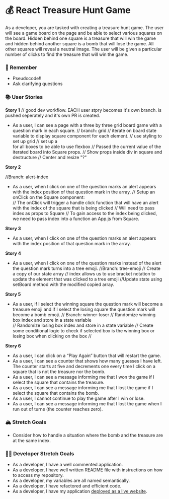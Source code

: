 # 💰 React Treasure Hunt Game

As a developer, you are tasked with creating a treasure hunt game. The user will see a game board on the page and be able to select various squares on the board. Hidden behind one square is a treasure that will win the game and hidden behind another square is a bomb that will lose the game. All other squares will reveal a neutral image. The user will be given a particular number of clicks to find the treasure that will win the game.

### 🤔 Remember

- Pseudocode!!
- Ask clarifying questions

### 📚 User Stories
**Story 1**
// good dev workflow. EACH user stpry becomes it's own branch. is pushed seperately and it's own PR is created.
- As a user, I can see a page with a three by three grid board game with a question mark in each square.
//  branch: grid
// iterate on board state variable to display square component for each element.
// use styling to set up grid
// set up a <div> for all boxes to be able to use flexbox
// Passed the current value of the iterated board into Square props.
// Show props inside div in square and destructure
// Center and resize "?"

**Story 2**

//Branch: alert-index    
- As a user, when I click on one of the question marks an alert appears with the index position of that question mark in the array.
// Setup an onClick on the Square component: <div>
// The onClick will trigger a handle click function that will have an alert with the index of the square that is being clicked
// Will need to pass index as props to Square
// To gain access to the index being clicked, we need to pass index into a function an App.js from Square.

**Story 3**
- As a user, when I click on one of the question marks an alert appears with the index position of that question mark in the array.

**Story 4**
- As a user, when I click on one of the question marks instead of the alert the question mark turns into a tree emoji.
//Branch: tree-emoji
// Create a copy of our state array
// index allows us to use bracket notation to update the element that was clicked to a tree emoji
//Update state using setBoard method with the modified copied array.

**Story 5**
- As a user, if I select the winning square the question mark will become a treasure emoji and if I select the losing square the question mark will become a bomb emoji.
  // Branch: winner-loser
  // Randomize winning box index and store in a state variable  
  // Randomize losing box index and store in a state variable 
  // Create some conditional logic to check if selected box is the winning box or losing box when clicking on the box
  // 

**Story 6**  
- As a user, I can click on a “Play Again” button that will restart the game.
- As a user, I can see a counter that shows how many guesses I have left. The counter starts at five and decrements one every time I click on a square that is not the treasure nor the bomb.
- As a user, I can see a message informing me that I won the game if I select the square that contains the treasure.
- As a user, I can see a message informing me that I lost the game if I select the square that contains the bomb.
- As a user, I cannot continue to play the game after I win or lose.
- As a user, I can see a message informing me that I lost the game when I run out of turns (the counter reaches zero).

### 🏔 Stretch Goals

- Consider how to handle a situation where the bomb and the treasure are at the same index.

### 👩‍💻 Developer Stretch Goals

- As a developer, I have a well commented application.
- As a developer, I have well written README file with instructions on how to access my repository.
- As a developer, my variables are all named semantically.
- As a developer, I have refactored and efficient code.
- As a developer, I have my application [deployed as a live website](https://render.com/docs/deploy-create-react-app).
